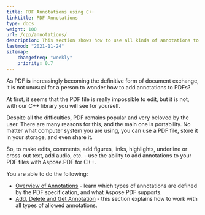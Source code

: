```yaml
---
title: PDF Annotations using C++
linktitle: PDF Annotations
type: docs
weight: 100
url: /cpp/annotations/
description: This section shows how to use all kinds of annotations to your PDF file with the Aspose.PDF library. Learn how to draw, open, or add an annotation in C++
lastmod: "2021-11-24"
sitemap:
    changefreq: "weekly"
    priority: 0.7
---
```


As PDF is increasingly becoming the definitive form of document exchange, it is not unusual for a person to wonder how to add annotations to PDFs?

At first, it seems that the PDF file is really impossible to edit, but it is not, with our C++ library you will see for yourself.

Despite all the difficulties, PDF remains popular and very beloved by the user. There are many reasons for this, and the main one is portability. No matter what computer system you are using, you can use a PDF file, store it in your storage, and even share it.

So, to make edits, comments, add figures, links, highlights, underline or cross-out text, add audio, etc. - use the ability to add annotations to your PDF files with Aspose.PDF for C++.

You are able to do the following:

- [Overview of Annotations](/pdf/cpp/overview-of-annotations/) - learn which types of annotations are defined by the PDF specification, and what Aspose.PDF supports.
- [Add, Delete and Get Annotation](/pdf/cpp/add-delete-and-get-annotation/) - this section explains how to work with all types of allowed annotations.

